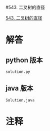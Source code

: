 #543. 二叉树的直径

[543. 二叉树的直径](https://leetcode.cn/problems/diameter-of-binary-tree?envType=featured-list&envId=2cktkvj?envType=featured-list&envId=2cktkvj)
                 
# 解答
                 
## python 版本

````include python
solution.py
````


## java 版本



````include java
Solution.java
````
                 

# 注释